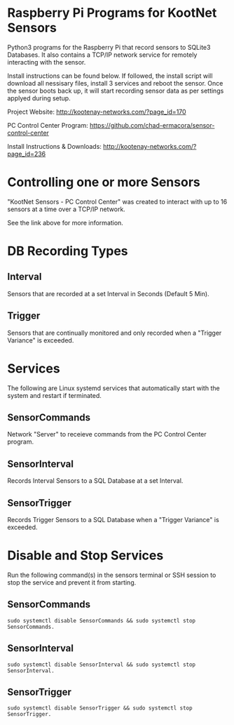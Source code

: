 # Raspberry Pi Programs for KootNet Sensors
Python3 programs for the Raspberry Pi that record sensors to SQLite3 Databases.  It also contains a TCP/IP network service for remotely interacting with the sensor.

Install instructions can be found below.  If followed, the install script will download all nessisary files, install 3 services and reboot the sensor.  Once the sensor boots back up, it will start recording sensor data as per settings applyed during setup.

Project Website: http://kootenay-networks.com/?page_id=170

PC Control Center Program: https://github.com/chad-ermacora/sensor-control-center

Install Instructions & Downloads: http://kootenay-networks.com/?page_id=236


Controlling one or more Sensors
================================

"KootNet Sensors - PC Control Center" was created to interact with up to 16 sensors at a time over a TCP/IP network.

See the link above for more information.


DB Recording Types
====================

Interval
---------

Sensors that are recorded at a set Interval in Seconds (Default 5 Min).

Trigger
---------

Sensors that are continually monitored and only recorded when a "Trigger Variance" is exceeded.


Services
==========

The following are Linux systemd services that automatically start with the system and restart if terminated. 

SensorCommands
---------------

Network "Server" to receieve commands from the PC Control Center program.

SensorInterval
---------------

Records Interval Sensors to a SQL Database at a set Interval.

SensorTrigger
---------------

Records Trigger Sensors to a SQL Database when a "Trigger Variance" is exceeded.


Disable and Stop Services
==========================

Run the following command(s) in the sensors terminal or SSH session to stop the service and prevent it from starting.


SensorCommands
---------------

```
sudo systemctl disable SensorCommands && sudo systemctl stop SensorCommands.
```

SensorInterval
---------------

```
sudo systemctl disable SensorInterval && sudo systemctl stop SensorInterval.
```

SensorTrigger
---------------
```
sudo systemctl disable SensorTrigger && sudo systemctl stop SensorTrigger.
```

